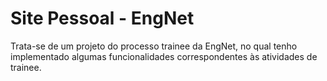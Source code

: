 # Site Pessoal - EngNet
Trata-se de um projeto do processo trainee da EngNet, no qual tenho implementado algumas funcionalidades correspondentes às atividades de trainee.
